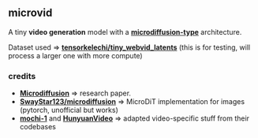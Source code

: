 ## microvid
A tiny **video generation** model with a [**microdiffusion-type**](https://arxiv.org/abs/2407.15811) architecture.

Dataset used => [**tensorkelechi/tiny_webvid_latents**](https://huggingface.co/datasets/tensorkelechi/tiny_webvid_latents) (this is for testing, will process a larger one with more compute)

### credits
* [**Microdiffusion**](https://arxiv.org/abs/2407.15811) => research paper.
* [**SwayStar123/microdiffusion**](https://github.com/SwayStar123/microdiffusion) => MicroDiT implementation for images (pytorch, unofficial but works)
* [**mochi-1**](https://github.com/genmoai/mochi) and [**HunyuanVideo**](https://github.com/Tencent/HunyuanVideo/) => adapted video-specific stuff from their codebases